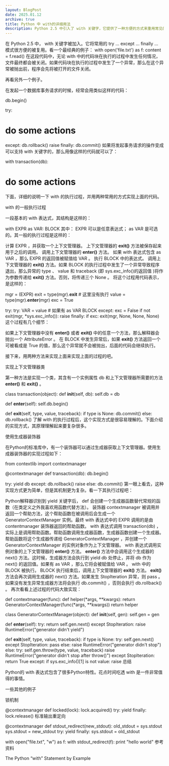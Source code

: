 ```yaml
---
layout: BlogPost
date: 2025.01.12 
archive: true
title: Python 中 with的详细用法
description: Python 2.5 中引入了 with 关键字，它提供了一种方便的方式来重用常见的 try ... except ... finally ...模式
---
```

 

在 Python 2.5 中， with 关键字被加入。它将常用的 try ... except ... finally ... 模式很方便的被复用。看一个最经典的例子：
with open('file.txt') as f:
  content = f.read()
在这段代码中，无论 with 中的代码块在执行的过程中发生任何情况，文件最终都会被关闭。如果代码块在执行的过程中发生了一个异常，那么在这个异常被抛出前，程序会先将被打开的文件关闭。

再看另外一个例子。

在发起一个数据库事务请求的时候，经常会用类似这样的代码：
 
db.begin()
 
try:
  # do some actions
except:
  db.rollback()
  raise
finally:
  db.commit()
如果将发起事务请求的操作变成可以支持 with 关键字的，那么用像这样的代码就可以了：
 
with transaction(db):
  # do some actions
下面，详细的说明一下 with 的执行过程，并用两种常用的方式实现上面的代码。

with 的一般执行过程

一段基本的 with 表达式，其结构是这样的：

with EXPR as VAR:
  BLOCK
其中： EXPR 可以是任意表达式； as VAR 是可选的。其一般的执行过程是这样的：

计算 EXPR ，并获取一个上下文管理器。
上下文管理器的 __exit()__ 方法被保存起来用于之后的调用。
调用上下文管理器的 __enter()__ 方法。
如果 with 表达式包含 as VAR ，那么 EXPR 的返回值被赋值给 VAR 。
执行 BLOCK 中的表达式。
调用上下文管理器的 __exit()__ 方法。如果 BLOCK 的执行过程中发生了一个异常导致程序退出，那么异常的 type 、 value 和 traceback (即 sys.exc_info()的返回值 )将作为参数传递给 __exit()__ 方法。否则，将传递三个 None 。
将这个过程用代码表示，是这样的：

mgr = (EXPR)
exit = type(mgr).__exit__ # 这里没有执行
value = type(mgr).__enter__(mgr)
exc = True
 
try:
  try:
    VAR = value # 如果有 as VAR
    BLOCK
  except:
    exc = False
    if not exit(mgr, *sys.exc_info()):
      raise
finally:
  if exc:
    exit(mgr, None, None, None)
这个过程有几个细节：

如果上下文管理器中没有 __enter()__ 或者 __exit()__ 中的任意一个方法，那么解释器会抛出一个 AttributeError 。
在 BLOCK 中发生异常后，如果 __exit()__ 方法返回一个可被看成是 True 的值，那么这个异常就不会被抛出，后面的代码会继续执行。

接下来，用两种方法来实现上面来实现上面的过程的吧。

实现上下文管理器类

第一种方法是实现一个类，其含有一个实例属性 db 和上下文管理器所需要的方法 __enter()__ 和 __exit()__ 。

class transaction(object):
  def __init__(self, db):
    self.db = db
 
  def __enter__(self):
    self.db.begin()
 
  def __exit__(self, type, value, traceback):
    if type is None:
      db.commit()
    else:
      db.rollback()
了解 with 的执行过程后，这个实现方式是很容易理解的。下面介绍的实现方式，其原理理解起来要复杂很多。

使用生成器装饰器

在Python的标准库中，有一个装饰器可以通过生成器获取上下文管理器。使用生成器装饰器的实现过程如下：

from contextlib import contextmanager
 
@contextmanager
def transaction(db):
  db.begin()
 
  try:
    yield db
  except:
    db.rollback()
    raise
  else:
    db.commit()
第一眼上看去，这种实现方式更为简单，但是其机制更为复杂。看一下其执行过程吧：

Python解释器识别到 yield 关键字后， def 会创建一个生成器函数替代常规的函数（在类定义之外我喜欢用函数代替方法）。
装饰器 contextmanager 被调用并返回一个帮助方法，这个帮助函数在被调用后会生成一个 GeneratorContextManager 实例。最终 with 表达式中的 EXPR 调用的是由 contentmanager 装饰器返回的帮助函数。
with 表达式调用 transaction(db) ，实际上是调用帮助函数。帮助函数调用生成器函数，生成器函数创建一个生成器。
帮助函数将这个生成器传递给 GeneratorContextManager ，并创建一个 GeneratorContextManager 的实例对象作为上下文管理器。
with 表达式调用实例对象的上下文管理器的 __enter()__ 方法。
__enter()__ 方法中会调用这个生成器的 next() 方法。这时候，生成器方法会执行到 yield db 处停止，并将 db 作为 next() 的返回值。如果有 as VAR ，那么它将会被赋值给 VAR 。
with 中的 BLOCK 被执行。
BLOCK 执行结束后，调用上下文管理器的 __exit()__ 方法。 __exit()__ 方法会再次调用生成器的 next() 方法。如果发生 StopIteration 异常，则 pass 。
如果没有发生异常生成器方法将会执行 db.commit() ，否则会执行 db.rollback() 。
再次看看上述过程的代码大致实现：
 
def contextmanager(func):
  def helper(*args, **kwargs):
    return GeneratorContextManager(func(*args, **kwargs))
  return helper
 
class GeneratorContextManager(object):
  def __init__(self, gen):
    self.gen = gen
 
  def __enter__(self):
    try:
      return self.gen.next()
    except StopIteration:
      raise RuntimeError("generator didn't yield")
 
  def __exit__(self, type, value, traceback):
    if type is None:
      try:
        self.gen.next()
      except StopIteration:
        pass
      else:
        raise RuntimeError("generator didn't stop")
    else:
      try:
        self.gen.throw(type, value, traceback)
        raise RuntimeError("generator didn't stop after throw()")
      except StopIteration:
        return True
      except:
        if sys.exc_info()[1] is not value:
          raise
总结

Python的 with 表达式包含了很多Python特性。花点时间吃透 with 是一件非常值得的事情。

一些其他的例子

锁机制

 
@contextmanager
def locked(lock):
  lock.acquired()
  try:
    yield
  finally:
    lock.release()
标准输出重定向

 
@contextmanager
def stdout_redirect(new_stdout):
  old_stdout = sys.stdout
  sys.stdout = new_stdout
  try:
    yield
  finally:
    sys.stdout = old_stdout
 
with open("file.txt", "w") as f:
  with stdout_redirect(f):
    print "hello world"
参考资料

The Python “with” Statement by Example